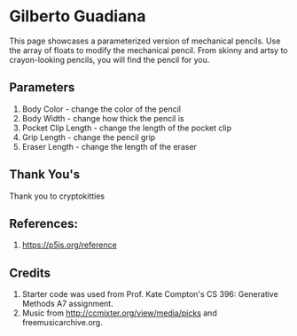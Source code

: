 # Gilberto Guadiana
This page showcases a parameterized version of mechanical pencils. Use the array of floats to modify the mechanical pencil. From skinny and artsy to crayon-looking pencils, you will find the pencil for you.

## Parameters
1. Body Color - change the color of the pencil
2. Body Width - change how thick the pencil is
3. Pocket Clip Length - change the length of the pocket clip
4. Grip Length - change the pencil grip
5. Eraser Length - change the length of the eraser

## Thank You's
Thank you to cryptokitties

## References:
1. https://p5js.org/reference

## Credits
1. Starter code was used from Prof. Kate Compton's CS 396: Generative Methods A7 assignment.
2. Music from http://ccmixter.org/view/media/picks and freemusicarchive.org.

